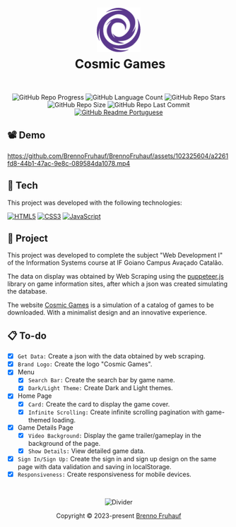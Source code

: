 <h1 align="center">
  <img src="./assets/img/others/branch-dark.png" width="100" alt="Cosmic Games Logo"/></br>
  <img src="" height="30" width="0" alt="" />
  Cosmic Games
</h1>

</br>

<div align="center">
  
  ![GitHub Repo Progress](https://img.shields.io/badge/status-complete-_?style=for-the-badge&color=%2304db48)
  ![GitHub Language Count](https://img.shields.io/github/languages/count/brennofruhauf/cosmic-games?style=for-the-badge&color=%230088ff)
  ![GitHub Repo Stars](https://img.shields.io/github/stars/brennofruhauf/cosmic-games?style=for-the-badge&color=%23ffff00)
  ![GitHub Repo Size](https://img.shields.io/github/repo-size/brennofruhauf/cosmic-games?style=for-the-badge&color=%23ff0040)
  ![GitHub Repo Last Commit](https://img.shields.io/github/last-commit/brennofruhauf/cosmic-games?style=for-the-badge&color=%23ff006b)
  [![GitHub Readme Portuguese](https://img.shields.io/badge/%F0%9F%87%A7%F0%9F%87%B7_README-Portuguese-_?style=for-the-badge&color=%23009B3A)](https://github.com/BrennoFruhauf/cosmic-games/blob/main/README-PTBR.md)
  
</div>

## 📽️ Demo

https://github.com/BrennoFruhauf/BrennoFruhauf/assets/102325604/a2261fd8-44b1-47ac-9e8c-089584da1078.mp4

## 🚀 Tech

This project was developed with the following technologies:
<div>

  [![HTML5](https://img.shields.io/badge/html5-%23E34F26.svg?style=for-the-badge&logo=html5&logoColor=white)](https://developer.mozilla.org/en-US/docs/Glossary/HTML5)
  [![CSS3](https://img.shields.io/badge/css3-%231572B6.svg?style=for-the-badge&logo=css3&logoColor=white)](https://developer.mozilla.org/en-US/docs/Web/CSS)
  [![JavaScript](https://img.shields.io/badge/javascript-%23323330.svg?style=for-the-badge&logo=javascript&logoColor=black&color=%23F7DF1E)](https://developer.mozilla.org/en-US/docs/Web/JavaScript)

</div>

## 🎨 Project

This project was developed to complete the subject "Web Development I" of the Information Systems course at IF Goiano Campus Avaçado Catalão.

The data on display was obtained by Web Scraping using the [puppeteer.js](https://pptr.dev/) library on game information sites, after which a json was created simulating the database.

The website [Cosmic Games](https://brennofruhauf.github.io/cosmic-games/) is a simulation of a catalog of games to be downloaded. With a minimalist design and an innovative experience.

## 📋 To-do

- [X] `Get Data:` Create a json with the data obtained by web scraping.
- [X] `Brand Logo:` Create the logo "Cosmic Games".
- [X] Menu
  - [X] `Search Bar:` Create the search bar by game name.
  - [X] `Dark/Light Theme:` Create Dark and Light themes.
- [X] Home Page
  - [X] `Card:` Create the card to display the game cover.
  - [X] `Infinite Scrolling:` Create infinite scrolling pagination with game-themed loading.
- [X] Game Details Page
  - [X] `Video Background:` Display the game trailer/gameplay in the background of the page.
  - [X] `Show Details:` View detailed game data.
- [X] `Sign In/Sign Up:` Create the sign in and sign up design on the same page with data validation and saving in localStorage.
- [X] `Responsiveness:` Create responsiveness for mobile devices.

</br>

<p align="center">
  <img src="https://github.com/BrennoFruhauf/BrennoFruhauf/assets/102325604/d1ddec26-7cd5-4775-8fbc-869045cc3d60" width="400" alt="Divider" />
</p>
<p align="center">
  Copyright &copy; 2023-present <a href="https://github.com/brennofruhauf" target="_blank">Brenno Fruhauf</a>
</p>
